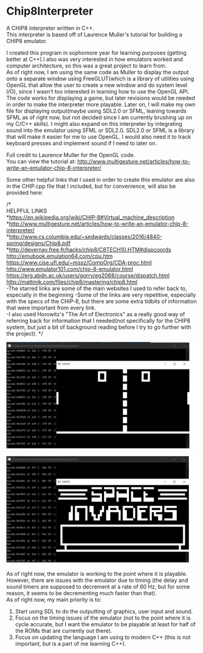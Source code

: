 # Chip8Interpreter
A CHIP8 interpreter written in C++.  
This interpreter is based off of Laurence Muller's tutorial for building a CHIP8 emulator.  

I created this program in sophomore year for learning purposes (getting better at C++).I also was very interested in how emulators worked and computer architecture, so this was a great project to learn from.  
As of right now, I am using the same code as Muller to display the output onto a separate window using FreeGLUT(which is a library of utilities using OpenGL that allow the user to create a new window and do system level I/O), since I wasn't too interested in learning how to use the OpenGL API. The code works for displaying a game, but later revisions would be needed in order to make the interpreter more playable. Later on, I will make my own file for displaying output(maybe using SDL2.0 or SFML, leaning towards SFML as of right now, but not decided since I am currently brushing up on my C/C++ skills). I might also expand on this interpreter by integrating sound into the emulator using SFML or SDL2.0.  SDL2.0 or SFML is a library that will make it easier for me to use OpenGL. I would also need it to track keyboard presses and implement sound if I need to later on.

Full credit to Laurence Muller for the OpenGL code.  
You can view the tutorial at: http://www.multigesture.net/articles/how-to-write-an-emulator-chip-8-interpreter/  

Some other helpful links that I used in order to create this emulator are also in the CHIP.cpp file that I included, but for convenience, will also be provided here:

/*  
HELPFUL LINKS  
*https://en.wikipedia.org/wiki/CHIP-8#Virtual_machine_description  
*http://www.multigesture.net/articles/how-to-write-an-emulator-chip-8-interpreter/  
*http://www.cs.columbia.edu/~sedwards/classes/2016/4840-spring/designs/Chip8.pdf  
*http://devernay.free.fr/hacks/chip8/C8TECH10.HTM#dispcoords  
http://emubook.emulation64.com/cpu.htm  
https://www.cise.ufl.edu/~mssz/CompOrg/CDA-proc.html  
http://www.emulator101.com/chip-8-emulator.html  
https://erg.abdn.ac.uk/users/gorry/eg2068/course/dispatch.html  
http://mattmik.com/files/chip8/mastering/chip8.html  
-The starred links are some of the main websites I used to refer back to, especially in the beginning
-Some of the links are very repetitive, especially with the specs of the CHIP-8, but there are some extra tidbits of information that were important
from every link.  
-I also used Horowitz's "The Art of Electronics" as a really good way of referring back for information that I needed(not specifically
for the CHIP8 system, but just a bit of background reading before I try to go further with the project).
*/  

![](Images/Pong.png)  

![](Images/SpaceInvaders.png)  

As of right now, the emulator is working to the point where it is playable. However, there are issues with the emulator due to timing (the delay and sound timers are supposed to decrement at a rate of 60 Hz, but for some reason, it seems to be decrementing much faster than that).  
As of right now, my main priority is to:  
1) Start using SDL to do the outputting of graphics, user input and sound.  
2) Focus on the timing issues of the emulator (not to the point where it is cycle accurate, but I want the emulator to be playable at least for half of the ROMs that are currently out there).  
3) Focus on updating the language I am using to modern C++ (this is not important, but is a part of me learning C++).
